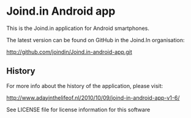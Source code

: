 # Joind.in Android app

This is the Joind.in application for Android smartphones.

The latest version can be found on GitHub in the Joind.In organisation:

  http://github.com/joindin/Joind.in-android-app.git
  
## History

For more info about the history of the application, please visit:

  http://www.adayinthelifeof.nl/2010/10/09/joind-in-android-app-v1-6/

See LICENSE file for license information for this software
